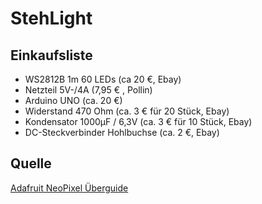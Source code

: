 # StehLight
## Einkaufsliste
* WS2812B 1m 60 LEDs (ca 20 €, Ebay)
* Netzteil 5V-/4A (7,95 € , Pollin)
* Arduino UNO (ca. 20 €)
* Widerstand 470 Ohm (ca. 3 € für 20 Stück, Ebay) 
* Kondensator 1000µF / 6,3V (ca. 3 € für 10 Stück, Ebay)
* DC-Steckverbinder Hohlbuchse (ca. 2 €, Ebay)


## Quelle
[Adafruit NeoPixel Überguide](https://learn.adafruit.com/adafruit-neopixel-uberguide?view=all) 